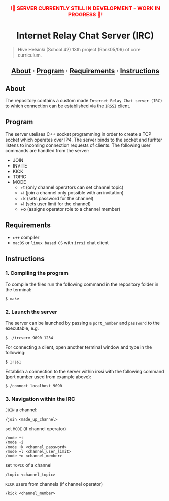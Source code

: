 
<h3 align="center" style="color:red;">!🤖 SERVER CURRENTLY STILL IN DEVELOPMENT - WORK IN PROGRESS 🤖!</h3>

<h1 align="center">Internet Relay Chat Server (IRC)</h1>

> Hive Helsinki (School 42) 13th project (Rank05/06) of core curriculum.

<h2 align="center">
	<a href="#about">About</a>
	<span> · </span>
	<a href="#program">Program</a>
	<span> · </span>
	<a href="#requirements">Requirements</a>
	<span> · </span>
	<a href="#instructions">Instructions</a>
</h2>

## About
The repository contains a custom made `Internet Relay Chat server (IRC)` to which connection can be established via the `IRSSI` client.

## Program
The server utelises C++ socket programming in order to create a TCP socket which operates over IP4. The server binds to the socket and furhter listens to incoming connection requests of clients. 
The following user commands are handled from the server:
 - JOIN
 - INVITE
 - KICK
 - TOPIC
 - MODE
   - +t (only channel operators can set channel topic)
   - +i (join a channel only possible with an invitation)
   - +k (sets password for the channel)
   - +l (sets user limit for the channel)
   - +o (assigns operator role to a channel member)

## Requirements
- `c++` compiler
- `macOS` or `linux based OS` with `irrsi` chat client

## Instructions

### 1. Compiling the program

To compile the files run the following command in the repository folder in the terminal:

```
$ make 
```

### 2. Launch the server

The server can be launched by passing a `port_number` and `password` to the executable, e.g.
```
$ ./ircserv 9090 1234
```
For connecting a client, open another terminal window and type in the following:
```
$ irssi
```
Establish a connection to the server within irssi with the following command (port number used from example above):
```
$ /connect localhost 9090
```

### 3. Navigation within the IRC
`JOIN` a channel:
```
/join <made_up_channel>
```
set `MODE` (if channel operator)
```
/mode +t
/mode +i
/mode +k <channel_password>
/mode +l <channel_user_limit>
/mode +o <channel_member>
```
set `TOPIC` of a channel
```
/topic <channel_topic>
```

`KICK` users from channels (if channel operator)
```
/kick <channel_member>
```

